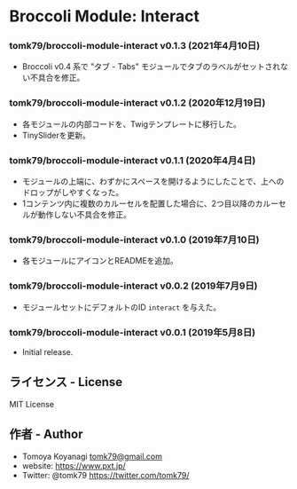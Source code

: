 # Broccoli Module: Interact

### tomk79/broccoli-module-interact v0.1.3 (2021年4月10日)

- Broccoli v0.4 系で "タブ - Tabs" モジュールでタブのラベルがセットされない不具合を修正。

### tomk79/broccoli-module-interact v0.1.2 (2020年12月19日)

- 各モジュールの内部コードを、Twigテンプレートに移行した。
- TinySliderを更新。

### tomk79/broccoli-module-interact v0.1.1 (2020年4月4日)

- モジュールの上端に、わずかにスペースを開けるようにしたことで、上へのドロップがしやすくなった。
- 1コンテンツ内に複数のカルーセルを配置した場合に、2つ目以降のカルーセルが動作しない不具合を修正。

### tomk79/broccoli-module-interact v0.1.0 (2019年7月10日)

- 各モジュールにアイコンとREADMEを追加。

### tomk79/broccoli-module-interact v0.0.2 (2019年7月9日)

- モジュールセットにデフォルトのID `interact` を与えた。

### tomk79/broccoli-module-interact v0.0.1 (2019年5月8日)

- Initial release.


## ライセンス - License

MIT License


## 作者 - Author

- Tomoya Koyanagi <tomk79@gmail.com>
- website: <https://www.pxt.jp/>
- Twitter: @tomk79 <https://twitter.com/tomk79/>
